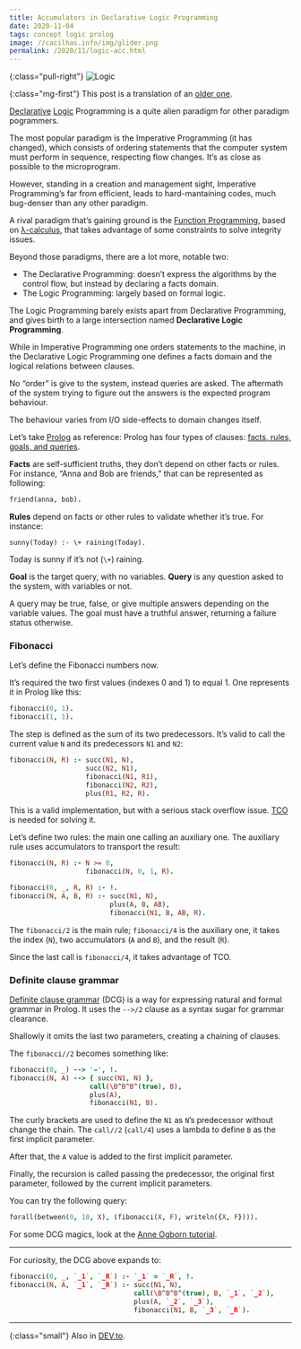 ```yaml
---
title: Accumulators in Declarative Logic Programming
date: 2020-11-04
tags: concept logic prolog
image: //cacilhas.info/img/glider.png
permalink: /2020/11/logic-acc.html
---
```

[image]: {{{image}}}
[Anne Ogborn tutorial]: http://www.pathwayslms.com/swipltuts/dcg/
[Definite clause grammar]: https://www.swi-prolog.org/pldoc/man?section=DCG
[Declarative]: https://en.wikipedia.org/wiki/Declarative_programming
[DEV.to]: https://dev.to/cacilhas/accumulators-in-declarative-logic-programming-5cl7
[facts, rules, goals, and queries]: http://www.ablmcc.edu.hk/~scy/prolog/pro02.htm
[Function Programming]: https://en.wikipedia.org/wiki/Functional_programming
[λ-calculus]: https://en.wikipedia.org/wiki/Lambda_calculus
[Logic]: https://en.wikipedia.org/wiki/Logic_programming
[older one]: /2017/11/acumuladores.html
[Prolog]: https://www.swi-prolog.org/
[TCO]: http://wiki.c2.com/?TailCallOptimization

{:class="pull-right"} ![Logic][image]

{:class="mg-first"} This post is a translation of an [older one][].

[Declarative][] [Logic][] Programming is a quite alien paradigm for other
paradigm pogrammers.

The most popular paradigm is the Imperative Programming (it has changed), which
consists of ordering statements that the computer system must perform in
sequence, respecting flow changes. It’s as close as possible to the
microprogram.

However, standing in a creation and management sight, Imperative Programming’s
far from efficient, leads to hard-mantaining codes, much bug-denser than any
other paradigm.

A rival paradigm that’s gaining ground is the
[Function Programming][], based on [λ-calculus][], that takes advantage of some
constraints to solve integrity issues.

Beyond those paradigms, there are a lot more, notable two:

- The Declarative Programming: doesn’t express the algorithms by the control
  flow, but instead by declaring a facts domain.
- The Logic Programming: largely based on formal logic.

The Logic Programming barely exists apart from Declarative Programming, and
gives birth to a large intersection named **Declarative Logic Programming**.

While in Imperative Programming one orders statements to the machine, in the
Declarative Logic Programming one defines a facts domain and the logical
relations between clauses.

No “order” is give to the system, instead queries are asked. The aftermath of
the system trying to figure out the answers is the expected program behaviour.

The behaviour varies from I/O side-effects to domain changes itself.

Let’s take [Prolog][] as reference: Prolog has four types of clauses:
[facts, rules, goals, and queries][].

**Facts** are self-sufficient truths, they don’t depend on other facts or rules.
For instance, “Anna and Bob are friends,” that can be represented as following:

```prolog
friend(anna, bob).
```

**Rules** depend on facts or other rules to validate whether it’s true. For
instance:

```
sunny(Today) :- \+ raining(Today).
```

Today is sunny if it’s not (`\+`) raining.

**Goal** is the target query, with no variables. **Query** is any question asked
to the system, with variables or not.

A query may be true, false, or give multiple answers depending on the variable
values. The goal must have a truthful answer, returning a failure status
otherwise.

### Fibonacci

Let’s define the Fibonacci numbers now.

It’s required the two first values (indexes 0 and 1) to equal 1. One represents
it in Prolog like this:

```prolog
fibonacci(0, 1).
fibonacci(1, 1).
```

The step is defined as the sum of its two predecessors. It’s valid to call the
current value `N` and its predecessors `N1` and `N2`:

```prolog
fibonacci(N, R) :- succ(N1, N),
                   succ(N2, N1),
                   fibonacci(N1, R1),
                   fibonacci(N2, R2),
                   plus(R1, R2, R).
```

This is a valid implementation, but with a serious stack overflow issue.
[TCO][] is needed for solving it.

Let’s define two rules: the main one calling an auxiliary one. The auxiliary
rule uses accumulators to transport the result:

```prolog
fibonacci(N, R) :- N >= 0,
                   fibonacci(N, 0, 1, R).

fibonacci(0, _, R, R) :- !.
fibonacci(N, A, B, R) :- succ(N1, N),
                         plus(A, B, AB),
                         fibonacci(N1, B, AB, R).
```

The `fibonacci/2` is the main rule; `fibonacci/4` is the auxiliary one, it takes
the index (`N`), two accumulators (`A` and `B`), and the result (`R`).

Since the last call is `fibonacci/4`, it takes advantage of TCO.

### Definite clause grammar

[Definite clause grammar][] (DCG) is a way for expressing natural and formal
grammar in Prolog. It uses the `-->/2` clause as a syntax sugar for grammar
clearance.

Shallowly it omits the last two parameters, creating a chaining of clauses.

The `fibonacci//2` becomes something like:

```prolog
fibonacci(0, _) --> '=', !.
fibonacci(N, A) --> { succ(N1, N) },
                    call(\B^B^B^(true), B),
                    plus(A),
                    fibonacci(N1, B).
```

The curly brackets are used to define the `N1` as `N`’s predecessor without
change the chain. The `call//2` (`call/4`) uses a lambda to define `B` as the
first implicit parameter.

After that, the `A` value is added to the first implicit parameter.

Finally, the recursion is called passing the predecessor, the original first
parameter, followed by the current implicit parameters.

You can try the following query:

```prolog
forall(between(0, 10, X), (fibonacci(X, F), writeln({X, F}))).
```

For some DCG magics, look at the [Anne Ogborn tutorial][].

-----

For curiosity, the DCG above expands to:

```prolog
fibonacci(0, _, `_1`, `_R`) :- `_1` = `_R`, !.
fibonacci(N, A, `_1`, `_R`) :- succ(N1, N),
                               call(\B^B^B^(true), B, `_1`, `_2`),
                               plus(A, `_2`, `_3`),
                               fibonacci(N1, B, `_3`, `_R`).
```

-----

{:class="small"} Also in [DEV.to][].
